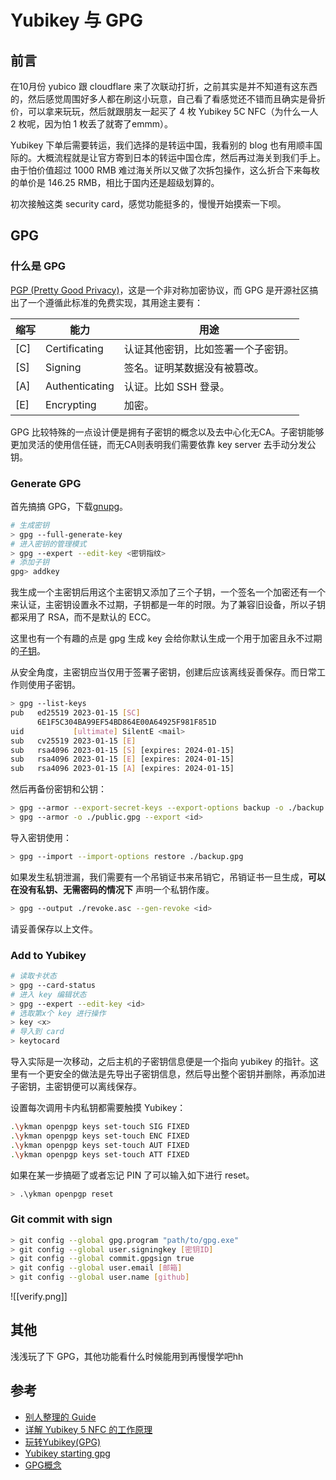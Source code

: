 # Yubikey 与 GPG
## 前言

在10月份 yubico 跟 cloudflare 来了次联动打折，之前其实是并不知道有这东西的，然后感觉周围好多人都在刷这小玩意，自己看了看感觉还不错而且确实是骨折价，可以拿来玩玩，然后就跟朋友一起买了 4 枚 Yubikey 5C NFC（为什么一人 2 枚呢，因为怕 1 枚丢了就寄了emmm）。

Yubikey 下单后需要转运，我们选择的是转运中国，我看别的 blog 也有用顺丰国际的。大概流程就是让官方寄到日本的转运中国仓库，然后再过海关到我们手上。由于怕价值超过 1000 RMB 难过海关所以又做了次拆包操作，这么折合下来每枚的单价是 146.25 RMB，相比于国内还是超级划算的。

初次接触这类 security card，感觉功能挺多的，慢慢开始摸索一下呗。

## GPG

### 什么是 GPG

[PGP (Pretty Good Privacy)](https://zh.wikipedia.org/wiki/PGP)，这是一个非对称加密协议，而 GPG 是开源社区搞出了一个遵循此标准的免费实现，其用途主要有：

|  缩写   | 能力  | 用途  |
|  ----  | ----  | ----  |
| [C]  | Certificating | 认证其他密钥，比如签署一个子密钥。 |
| [S]  | Signing | 签名。证明某数据没有被篡改。 |
| [A]  | Authenticating | 认证。比如 SSH 登录。 |
| [E]  | Encrypting | 加密。 |

GPG 比较特殊的一点设计便是拥有子密钥的概念以及去中心化无CA。子密钥能够更加灵活的使用信任链，而无CA则表明我们需要依靠 key server 去手动分发公钥。

### Generate GPG

首先搞搞 GPG，下载[gnupg](http://www.gnupg.org/)。

```sh
# 生成密钥
> gpg --full-generate-key
# 进入密钥的管理模式
> gpg --expert --edit-key <密钥指纹>
# 添加子钥
gpg> addkey
```

我生成一个主密钥后用这个主密钥又添加了三个子钥，一个签名一个加密还有一个来认证，主密钥设置永不过期，子钥都是一年的时限。为了兼容旧设备，所以子钥都采用了 RSA，而不是默认的 ECC。

这里也有一个有趣的点是 gpg 生成 key 会给你默认生成一个用于加密且永不过期的[子钥](https://serverfault.com/questions/397973/gpg-why-am-i-encrypting-with-subkey-instead-of-primary-key)。

从安全角度，主密钥应当仅用于签署子密钥，创建后应该离线妥善保存。而日常工作则使用子密钥。

```sh
> gpg --list-keys
pub   ed25519 2023-01-15 [SC]
      6E1F5C304BA99EF54BD864E00A64925F981F851D
uid           [ultimate] SilentE <mail>
sub   cv25519 2023-01-15 [E]
sub   rsa4096 2023-01-15 [S] [expires: 2024-01-15]
sub   rsa4096 2023-01-15 [E] [expires: 2024-01-15]
sub   rsa4096 2023-01-15 [A] [expires: 2024-01-15]
```

然后再备份密钥和公钥：
```sh
> gpg --armor --export-secret-keys --export-options backup -o ./backup.gpg <id>
> gpg --armor -o ./public.gpg --export <id>
```

导入密钥使用：
```sh
> gpg --import --import-options restore ./backup.gpg
```

如果发生私钥泄漏，我们需要有一个吊销证书来吊销它，吊销证书一旦生成，**可以在没有私钥、无需密码的情况下** 声明一个私钥作废。

```sh
> gpg --output ./revoke.asc --gen-revoke <id>
```

请妥善保存以上文件。

### Add to Yubikey

```sh
# 读取卡状态
> gpg --card-status
# 进入 key 编辑状态
> gpg --expert --edit-key <id>
# 选取第x个 key 进行操作
> key <x>
# 导入到 card
> keytocard
```

导入实际是一次移动，之后主机的子密钥信息便是一个指向 yubikey 的指针。这里有一个更安全的做法是先导出子密钥信息，然后导出整个密钥并删除，再添加进子密钥，主密钥便可以离线保存。

设置每次调用卡内私钥都需要触摸 Yubikey：
```sh
.\ykman openpgp keys set-touch SIG FIXED  
.\ykman openpgp keys set-touch ENC FIXED  
.\ykman openpgp keys set-touch AUT FIXED  
.\ykman openpgp keys set-touch ATT FIXED
```

如果在某一步搞砸了或者忘记 PIN 了可以输入如下进行 reset。
```sh
> .\ykman openpgp reset
```

### Git commit with sign

```sh
> git config --global gpg.program "path/to/gpg.exe"
> git config --global user.signingkey [密钥ID]  
> git config --global commit.gpgsign true  
> git config --global user.email [邮箱]  
> git config --global user.name [github]
```

![[verify.png]]

## 其他

浅浅玩了下 GPG，其他功能看什么时候能用到再慢慢学吧hh

## 参考

- [别人整理的 Guide](https://github.com/drduh/YubiKey-Guide)
- [详解 Yubikey 5 NFC 的工作原理](https://bitbili.net/yubikey_5_nfc_functions.html)
- [玩转Yubikey(GPG)](https://acha666.cn/2021/07/07/%E7%8E%A9%E8%BD%ACYubikey)
- [Yubikey starting gpg](https://chenhe.me/post/yubikey-starting-gpg)
- [GPG概念](https://zhuanlan.zhihu.com/p/137801979)